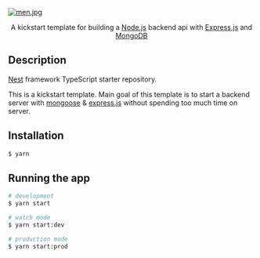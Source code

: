 [![men.jpg](https://i.postimg.cc/FKkbSyxh/men.jpg)](https://postimg.cc/CZYfTft2)

  <p align="center">A kickstart template for building a <a href="http://nodejs.org" target="_blank">Node.js</a> backend api with <a href="https://expressjs.com/" target="_blank">Express.js</a> and <a href="https://www.mongodb.com/" target="_blank">MongoDB</a></p>

## Description

[Nest](https://github.com/nestjs/nest) framework TypeScript starter repository.

This is a kickstart template. Main goal of this template is to start a backend server with [mongoose](https://github.com/Automattic/mongoose) & [express.js](https://github.com/expressjs/express) without spending too much time on server.

## Installation

```bash
$ yarn
```

## Running the app

```bash
# development
$ yarn start

# watch mode
$ yarn start:dev

# production mode
$ yarn start:prod
```

